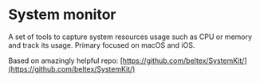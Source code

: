 # System monitor

A set of tools to capture system resources usage such as CPU or memory and track its usage.
Primary focused on macOS and iOS.

Based on amazingly helpful repo: [https://github.com/beltex/SystemKit/](https://github.com/beltex/SystemKit/)

